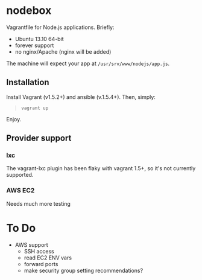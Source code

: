 nodebox
============

Vagrantfile for Node.js applications. Briefly:

* Ubuntu 13.10 64-bit
* forever support
* no nginx/Apache (nginx will be added)

The machine will expect your app at `/usr/srv/www/nodejs/app.js`.

Installation
------------

Install Vagrant (v1.5.2+) and ansible (v.1.5.4+). Then, simply:

> `vagrant up`

Enjoy.

Provider support
---------

### lxc 
The vagrant-lxc plugin has been flaky with vagrant 1.5+, so it's not currently supported.

### AWS EC2
Needs much more testing

To Do
=====
* AWS support
  * SSH access
  * read EC2 ENV vars
  * forward ports
  * make security group setting recommendations?

